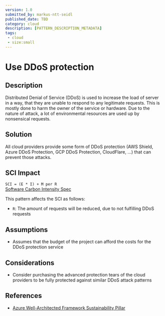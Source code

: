 ```yaml
---
version: 1.0
submitted_by: markus-ntt-seidl
published_date: TBD
category: cloud
description: [PATTERN_DESCRIPTION_METADATA]
tags: 
 - cloud
 - size:small
---
```


# Use DDoS protection

## Description

Distributed Denial of Service (DDoS) is used to increase the load of server in a way, that they are unable to respond to any legitimate requests. This is mostly done to harm the owner of the service or hardware. 
Due to the nature of attack, a lot of environmental resources are used up by nonsensical requests.

## Solution

All cloud providers provide some form of DDoS protection (AWS Shield, Azure DDoS Protection, GCP DDoS Protection, CloudFlare, ...) that can prevent those attacks.

## SCI Impact

`SCI = (E * I) + M per R`  
[Software Carbon Intensity Spec](https://grnsft.org/sci)

This pattern affects the SCI as follows:

- `R`: The amount of requests will be reduced, due to not fulfilling DDoS requests

## Assumptions

- Assumes that the budget of the project can afford the costs for the DDoS protection service

## Considerations

- Consider purchasing the advanced protection tears of the cloud providers to be fully protected against similar DDoS attack patterns

## References

- [Azure Well-Architected Framework Sustainability Pillar](https://learn.microsoft.com/en-us/azure/architecture/framework/sustainability/sustainability-application-design)
